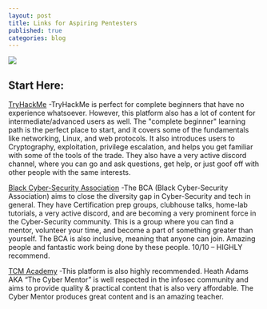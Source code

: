 ```yaml
---
layout: post
title: Links for Aspiring Pentesters
published: true
categories: blog
---
```


![]({{site.baseurl}}/images/wargames.jpg)

## Start Here:

[TryHackMe](tryhackme.com/)
-TryHackMe is perfect for complete beginners that have no experience whatsoever. However, this platform also has a lot of content for intermediate/advanced users as well. The "complete beginner" learning path is the perfect place to start, and it covers some of the fundamentals like networking, Linux, and web protocols. It also introduces users to Cryptography, exploitation, privilege escalation, and helps you get familiar with some of the tools of the trade. They also have a very active discord channel, where you can go and ask questions, get help, or just goof off with other people with the same interests.

[Black Cyber-Security Association](https://blackcybersecurityassociation.org/)
-The BCA (Black Cyber-Security Association) aims to close the diversity gap in Cyber-Security and tech in general. They have Certification prep groups, clubhouse talks, home-lab tutorials, a very active discord, and are becoming a very prominent force in the Cyber-Security community. This is a group where you can find a mentor, volunteer your time, and become a part of something greater than yourself. The BCA is also inclusive, meaning that anyone can join. Amazing people and fantastic work being done by these people. 10/10 – HIGHLY recommend. 

[TCM Academy](https://academy.tcm-sec.com/)
-This platform is also highly recommended. Heath Adams AKA “The Cyber Mentor” is well respected in the infosec community and aims to provide quality & practical content that is also very affordable. The Cyber Mentor produces great content and is an amazing teacher. 





